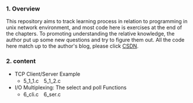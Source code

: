 ### **1. Overview**

This repository aims to track learning process in relation to programming in unix network environment, and most code here is exercises at the end of the chapters. To promoting understanding the relative knowledge, the author put up some new questions and try to figure them out. All the code here match up to the author's blog, please click [CSDN](http://blog.csdn.net/column/details/19763.html).
### **2. content**
- TCP Client/Server Example
  - 5_1_1.c　5_1_2.c
- I/O Multiplexing: The select and poll Functions
  - 6_cli.c　6_ser.c
